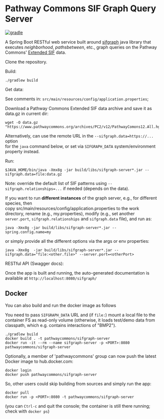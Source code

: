 # Pathway Commons SIF Graph Query Server

[![gradle](https://github.com/PathwayCommons/sifgraph-server/actions/workflows/gradle.yml/badge.svg)](https://github.com/PathwayCommons/sifgraph-server/actions/workflows/gradle.yml)

A Spring Boot RESTful web service built around [sifgraph](https://github.com/PathwayCommons/sifgraph) 
java library that executes _neighborhood_, _pathsbetween_, etc., graph queries 
on the Pathway Commons' [Extended SIF](http://www.pathwaycommons.org/pc2/formats#sif) data.

Clone the repository.

Build:

```commandline
./gradlew build
```

Get data:

See comments in: `src/main/resources/config/application.properties`; 

Download a Pathway Commons Extended SIF data archive and save it as data.gz in current dir:

```commandline
wget -O data.gz "https://www.pathwaycommons.org/archives/PC2/v12/PathwayComons12.All.hgnc.txt.gz"
```

Alternatively, can use the remote URL in the `--sifgraph.data=https://...` option  
for the `java` command below, or set via `SIFGRAPH_DATA` system/environment property instead.

Run:

```commandline
$JAVA_HOME/bin/java -Xmx8g -jar build/libs/sifgraph-server*.jar --sifgraph.data=file:data.gz
```

Note: override the default list of SIF patterns using `--sifgraph.relationships=...` if needed (depends on the data).

If you want to run __different instances__ of the graph server, e.g., for different species, then  
copy src/main/resources/config/application.properties to the work directory, 
rename (e.g., my.properties), modify (e.g., set another `server.port`, `sifgraph.relationships` 
and `sifgraph.data` file), and run as:

```commandline
java -Xmx8g -jar build/libs/sifgraph-server*.jar --spring.config.name=my
```

or simply provide all the different options via the args or env properties:

```commandline
java -Xmx8g  -jar build/libs/sifgraph-server*.jar --sifgraph.data="file:<other.file>" --server.port=<otherPort>
```


RESTful API (Swagger docs):

Once the app is built and running, 
the auto-generated documentation is available at 
`http://localhost:8080/sifgraph/`


## Docker
You can also build and run the docker image as follows 

You need to pass `SIFGRAPH_DATA` URL and (if `file:`) mount a local file to the container FS as 
read-only volume (otherwise, it loads test/demo data from classpath, which e.g. contains interactions of "BMP2").


```commandline
./gradlew build
docker build . -t pathwaycommons/sifgraph-server 
docker run -it --rm --name sifgraph-server -p <PORT>:8080 pathwaycommons/sifgraph-server 
```

Optionally, a member of 'pathwaycommons' group can now push the latest Docker image to hub.docker.com:

```commandline
docker login
docker push pathwaycommons/sifgraph-server
```  

So, other users could skip building from sources and simply run the app:
```commandline
docker pull
docker run -p <PORT>:8080 -t pathwaycommons/sifgraph-server
```

(you can `Ctrl-c` and quit the console; the container is still there running; check with `docker ps`)
